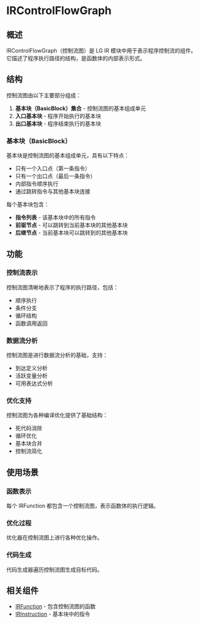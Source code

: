 # IRControlFlowGraph

## 概述

IRControlFlowGraph（控制流图）是 LG IR 模块中用于表示程序控制流的组件。它描述了程序执行路径的结构，是函数体的内部表示形式。

## 结构

控制流图由以下主要部分组成：

1. **基本块（BasicBlock）集合** - 控制流图的基本组成单元
2. **入口基本块** - 程序开始执行的基本块
3. **出口基本块** - 程序结束执行的基本块

### 基本块（BasicBlock）

基本块是控制流图的基本组成单元，具有以下特点：
- 只有一个入口点（第一条指令）
- 只有一个出口点（最后一条指令）
- 内部指令顺序执行
- 通过跳转指令与其他基本块连接

每个基本块包含：
- **指令列表** - 该基本块中的所有指令
- **前驱节点** - 可以跳转到当前基本块的其他基本块
- **后继节点** - 当前基本块可以跳转到的其他基本块

## 功能

### 控制流表示

控制流图清晰地表示了程序的执行路径，包括：
- 顺序执行
- 条件分支
- 循环结构
- 函数调用返回

### 数据流分析

控制流图是进行数据流分析的基础，支持：
- 到达定义分析
- 活跃变量分析
- 可用表达式分析

### 优化支持

控制流图为各种编译优化提供了基础结构：
- 死代码消除
- 循环优化
- 基本块合并
- 控制流简化

## 使用场景

### 函数表示

每个 IRFunction 都包含一个控制流图，表示函数体的执行逻辑。

### 优化过程

优化器在控制流图上进行各种优化操作。

### 代码生成

代码生成器遍历控制流图生成目标代码。

## 相关组件

- [IRFunction](/lg/ir-function) - 包含控制流图的函数
- [IRInstruction](/lg/ir-instruction) - 基本块中的指令